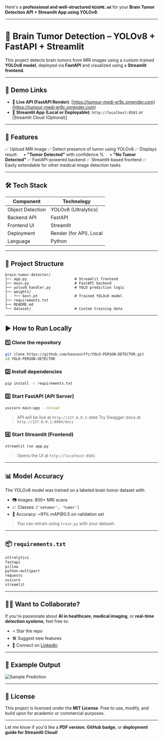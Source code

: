 
Here's a **professional and well-structured `README.md`** for your **Brain Tumor Detection API + Streamlit App using YOLOv8**:

---

# 🧠 Brain Tumor Detection – YOLOv8 + FastAPI + Streamlit

This project detects brain tumors from MRI images using a custom-trained **YOLOv8 model**, deployed via **FastAPI** and visualized using a **Streamlit frontend**.

---

## 🚀 Demo Links

* 🔗 **Live API (FastAPI Render)**: [https://tumour-medi-er9c.onrender.com](https://tumour-medi-er9c.onrender.com)
* 🔗 **Streamlit App (Local or Deployable)**: `http://localhost:8501` or \[Streamlit Cloud (Optional)]

---

## 📌 Features

✅ Upload MRI image
✅ Detect presence of tumor using YOLOv8
✅ Displays result:
    • **"Tumor Detected"** with confidence %
    • **"No Tumor Detected"**
✅ FastAPI-powered backend
✅ Streamlit-based frontend
✅ Easily extendable for other medical image detection tasks

---

## 🛠 Tech Stack

| Component        | Technology              |
| ---------------- | ----------------------- |
| Object Detection | YOLOv8 (Ultralytics)    |
| Backend API      | FastAPI                 |
| Frontend UI      | Streamlit               |
| Deployment       | Render (for API), Local |
| Language         | Python                  |

---

## 📂 Project Structure

```
brain-tumor-detector/
├── app.py                      # Streamlit frontend
├── main.py                     # FastAPI backend
├── yolov8_handler.py           # YOLO prediction logic
├── weights/
│   └── best.pt                 # Trained YOLOv8 model
├── requirements.txt
├── README.md
└── dataset/                    # Custom training data
```

---

## ▶️ How to Run Locally

### 1️⃣ Clone the repository

```bash
git clone https://github.com/kaunainffc/YOLO-PERSON-DETECTOR.git
cd YOLO-PERSON-DETECTOR
```

### 2️⃣ Install dependencies

```bash
pip install -r requirements.txt
```

### 3️⃣ Start FastAPI (API Server)

```bash
uvicorn main:app --reload
```

> API will be live at `http://127.0.0.1:8000`
> Try Swagger docs at `http://127.0.0.1:8000/docs`

### 4️⃣ Start Streamlit (Frontend)

```bash
streamlit run app.py
```

> Opens the UI at `http://localhost:8501`

---

## 📊 Model Accuracy

The YOLOv8 model was trained on a labeled brain tumor dataset with:

* 📷 Images: 800+ MRI scans
* 📈 Classes: `['notumor', 'tumor']`
* 🎯 Accuracy: \~91% mAP\@0.5 on validation set

> You can retrain using `train.py` with your dataset.

---

## 📦 `requirements.txt`

```txt
ultralytics
fastapi
pillow
python-multipart
requests
uvicorn
streamlit
```

---

## 🙋‍♂️ Want to Collaborate?

If you're passionate about **AI in healthcare**, **medical imaging**, or **real-time detection systems**, feel free to:

* ⭐ Star the repo
* 🛠 Suggest new features
* 🤝 Connect on [LinkedIn](https://www.linkedin.com/in/kaunainffc)

---

## 📸 Example Output

![Sample Prediction](https://user-images.githubusercontent.com/your-image-url.png)

---

## 🔖 License

This project is licensed under the **MIT License**.
Free to use, modify, and build upon for academic or commercial purposes.

---

Let me know if you'd like a **PDF version**, **GitHub badge**, or **deployment guide for Streamlit Cloud**!
